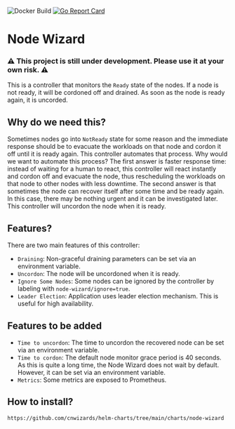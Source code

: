 ![Docker Build](https://github.com/cnwizards/node-wizard/actions/workflows/main.yml/badge.svg?branch=main)
[![Go Report Card](https://goreportcard.com/badge/github.com/cnwizards/node-wizard)](https://goreportcard.com/report/github.com/cnwizards/node-wizard)
# Node Wizard

### ⚠️ This project is still under development. Please use it at your own risk. ⚠️
This is a controller that monitors the `Ready` state of the nodes. If a node is not ready, it will be cordoned off and drained. As soon as the node is ready again, it is uncorded.

## Why do we need this?
Sometimes nodes go into `NotReady` state for some reason and the immediate response should be to evacuate the workloads on that node and cordon it off until it is ready again. This controller automates that process. Why would we want to automate this process? The first answer is faster response time: instead of waiting for a human to react, this controller will react instantly and cordon off and evacuate the node, thus rescheduling the workloads on that node to other nodes with less downtime. The second answer is that sometimes the node can recover itself after some time and be ready again. In this case, there may be nothing urgent and it can be investigated later. This controller will uncordon the node when it is ready.

## Features?
There are two main features of this controller:

* `Draining`: Non-graceful draining parameters can be set via an environment variable.
* `Uncordon`: The node will be uncordoned when it is ready.
* `Ignore Some Nodes`: Some nodes can be ignored by the controller by labeling with `node-wizard/ignore=true`.
* `Leader Election`: Application uses leader election mechanism. This is useful for high availability.

## Features to be added
* `Time to uncordon`: The time to uncordon the recovered node can be set via an environment variable.
* `Time to cordon`: The default node monitor grace period is 40 seconds. As this is quite a long time, the Node Wizard does not wait by default. However, it can be set via an environment variable.
* `Metrics`: Some metrics are exposed to Prometheus.

## How to install?
```
https://github.com/cnwizards/helm-charts/tree/main/charts/node-wizard
```
